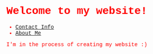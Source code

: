 <!-- make all of the font retro red color-->
<style>
  body {
    font-family: 'Courier New', Courier, monospace;
    color: red;
  }
</style>

# Welcome to my website!

- [Contact Info](./contact.html)
- [About Me](./aboutme.html)

I'm in the process of creating my website :)

<!-- make the background a gif of stars-->
<style>
  body {
    background-image: url('matrix_wallpaper.jpg');
  }
</style>